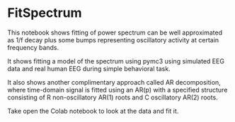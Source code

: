 # FitSpectrum

This notebook shows fitting of power spectrum can be well approximated as 1/f decay plus some bumps representing oscillatory activity at certain frequency bands.

It shows fitting a model of the spectrum using pymc3 using simulated EEG data and real human EEG during simple behavioral task.

It also shows another complimentary approach called AR decomposition, where time-domain signal is fitted using an AR(p) with a specified structure consisting of R non-oscillatory
AR(1) roots and C oscillatory AR(2) roots.

Take open the Colab notebook to look at the data and fit it.
